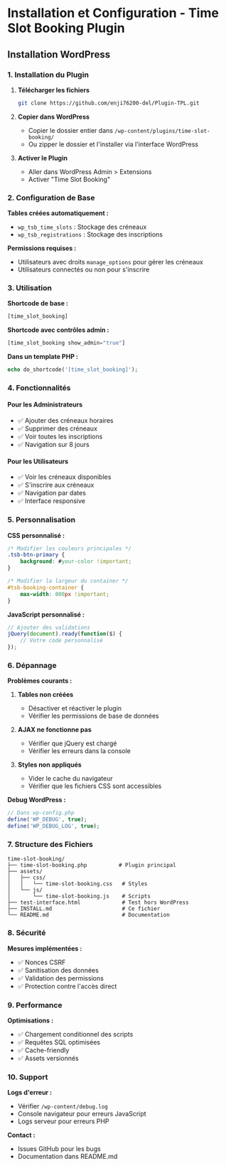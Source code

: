 # Installation et Configuration - Time Slot Booking Plugin

## Installation WordPress

### 1. Installation du Plugin

1. **Télécharger les fichiers**
   ```bash
   git clone https://github.com/enji76200-del/Plugin-TPL.git
   ```

2. **Copier dans WordPress**
   - Copier le dossier entier dans `/wp-content/plugins/time-slot-booking/`
   - Ou zipper le dossier et l'installer via l'interface WordPress

3. **Activer le Plugin**
   - Aller dans WordPress Admin > Extensions
   - Activer "Time Slot Booking"

### 2. Configuration de Base

**Tables créées automatiquement :**
- `wp_tsb_time_slots` : Stockage des créneaux
- `wp_tsb_registrations` : Stockage des inscriptions

**Permissions requises :**
- Utilisateurs avec droits `manage_options` pour gérer les créneaux
- Utilisateurs connectés ou non pour s'inscrire

### 3. Utilisation

**Shortcode de base :**
```php
[time_slot_booking]
```

**Shortcode avec contrôles admin :**
```php
[time_slot_booking show_admin="true"]
```

**Dans un template PHP :**
```php
echo do_shortcode('[time_slot_booking]');
```

### 4. Fonctionnalités

#### Pour les Administrateurs
- ✅ Ajouter des créneaux horaires
- ✅ Supprimer des créneaux
- ✅ Voir toutes les inscriptions
- ✅ Navigation sur 8 jours

#### Pour les Utilisateurs
- ✅ Voir les créneaux disponibles
- ✅ S'inscrire aux créneaux
- ✅ Navigation par dates
- ✅ Interface responsive

### 5. Personnalisation

**CSS personnalisé :**
```css
/* Modifier les couleurs principales */
.tsb-btn-primary {
    background: #your-color !important;
}

/* Modifier la largeur du container */
#tsb-booking-container {
    max-width: 800px !important;
}
```

**JavaScript personnalisé :**
```javascript
// Ajouter des validations
jQuery(document).ready(function($) {
    // Votre code personnalisé
});
```

### 6. Dépannage

**Problèmes courants :**

1. **Tables non créées**
   - Désactiver et réactiver le plugin
   - Vérifier les permissions de base de données

2. **AJAX ne fonctionne pas**
   - Vérifier que jQuery est chargé
   - Vérifier les erreurs dans la console

3. **Styles non appliqués**
   - Vider le cache du navigateur
   - Vérifier que les fichiers CSS sont accessibles

**Debug WordPress :**
```php
// Dans wp-config.php
define('WP_DEBUG', true);
define('WP_DEBUG_LOG', true);
```

### 7. Structure des Fichiers

```
time-slot-booking/
├── time-slot-booking.php          # Plugin principal
├── assets/
│   ├── css/
│   │   └── time-slot-booking.css   # Styles
│   └── js/
│       └── time-slot-booking.js    # Scripts
├── test-interface.html             # Test hors WordPress
├── INSTALL.md                      # Ce fichier
└── README.md                       # Documentation
```

### 8. Sécurité

**Mesures implémentées :**
- ✅ Nonces CSRF
- ✅ Sanitisation des données
- ✅ Validation des permissions
- ✅ Protection contre l'accès direct

### 9. Performance

**Optimisations :**
- ✅ Chargement conditionnel des scripts
- ✅ Requêtes SQL optimisées
- ✅ Cache-friendly
- ✅ Assets versionnés

### 10. Support

**Logs d'erreur :**
- Vérifier `/wp-content/debug.log`
- Console navigateur pour erreurs JavaScript
- Logs serveur pour erreurs PHP

**Contact :**
- Issues GitHub pour les bugs
- Documentation dans README.md